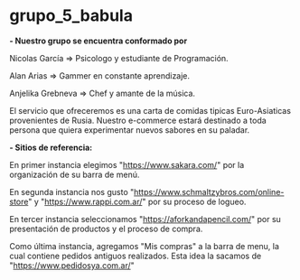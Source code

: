 # grupo_5_babula

**- Nuestro grupo se encuentra conformado por**

Nicolas García => Psicologo y estudiante de Programación.

Alan Arias => Gammer en constante aprendizaje.

Anjelika Grebneva => Chef y amante de la música.

El servicio que ofreceremos es una carta de comidas tipicas Euro-Asiaticas provenientes de Rusia. Nuestro e-commerce estará destinado a toda persona que quiera experimentar nuevos sabores en su paladar.

**- Sitios de referencia:**

En primer instancia elegimos "https://www.sakara.com/" por la organización de su barra de menú.

En segunda instancia nos gusto "https://www.schmaltzybros.com/online-store" y "https://www.rappi.com.ar/" por su proceso de logueo.

En tercer instancia seleccionamos "https://aforkandapencil.com/" por su presentación de productos y el proceso de compra.

Como última instancia, agregamos "Mis compras" a la barra de menu, la cual contiene pedidos antiguos realizados. Esta idea la sacamos de "https://www.pedidosya.com.ar/"









